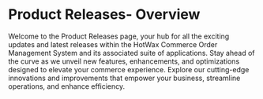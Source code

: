 # Product Releases- Overview

Welcome to the Product Releases page, your hub for all the exciting updates and latest releases within the HotWax Commerce Order Management System and its associated suite of applications. Stay ahead of the curve as we unveil new features, enhancements, and optimizations designed to elevate your commerce experience. Explore our cutting-edge innovations and improvements that empower your business, streamline operations, and enhance efficiency.

